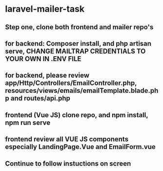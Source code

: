 # laravel-mailer-task


## Step one, clone both frontend and mailer repo's
## for backend: Composer install, and php artisan serve, CHANGE MAILTRAP CREDENTIALS TO YOUR OWN IN .ENV FILE
## for backend, please review app/Http/Controllers/EmailController.php, resources/views/emails/emailTemplate.blade.php and routes/api.php

## frontend (Vue JS) clone repo, and npm install, npm run serve
## frontend review all VUE JS components especially LandingPage.Vue and EmailForm.vue

## Continue to follow instuctions on screen
